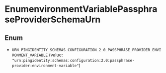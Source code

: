 

# EnumenvironmentVariablePassphraseProviderSchemaUrn

## Enum


* `URN_PINGIDENTITY_SCHEMAS_CONFIGURATION_2_0_PASSPHRASE_PROVIDER_ENVIRONMENT_VARIABLE` (value: `"urn:pingidentity:schemas:configuration:2.0:passphrase-provider:environment-variable"`)



